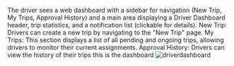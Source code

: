 <Driverinfo >

The driver sees a web dashboard with a sidebar for navigation (New Trip, My Trips, Approval History) and a main area displaying a Driver Dashboard header, trip statistics, and a notification list (clickable for details).
<Sidebar Navigation>
New Trip: Drivers can create a new trip by navigating to the "New Trip" page.
My Trips: This section displays a list of all pending and ongoing trips, allowing drivers to monitor their current assignments.
Approval History: Drivers can view the history of their trips 
this is the dashboard ![driverdashboard](public/images/driver.png)